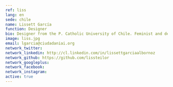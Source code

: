 ```yaml
---
ref: liss
lang: en
sede: chile
name: Lissett García
function: Designer
bio: Designer from the P. Catholic University of Chile. Feminist and defender of children’s and adolescent’s participation..
image: liss.jpg
email: lgarcia@ciudadaniai.org
network_twitter:
network_linkedin: http://cl.linkedin.com/in/lissettgarciaalbornoz
network_github: https://github.com/lissteilor
network_googleplus:
network_facebook:
network_instagram:
active: true
---
```

